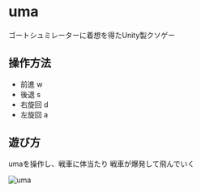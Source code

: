 # uma
ゴートシュミレーターに着想を得たUnity製クソゲー

## 操作方法
* 前進 w
* 後退 s
* 右旋回 d
* 左旋回 a

## 遊び方
umaを操作し、戦車に体当たり
戦車が爆発して飛んでいく

![uma](https://user-images.githubusercontent.com/8679421/92340056-e7820b00-f0f3-11ea-8643-1639b82cb9db.png)
